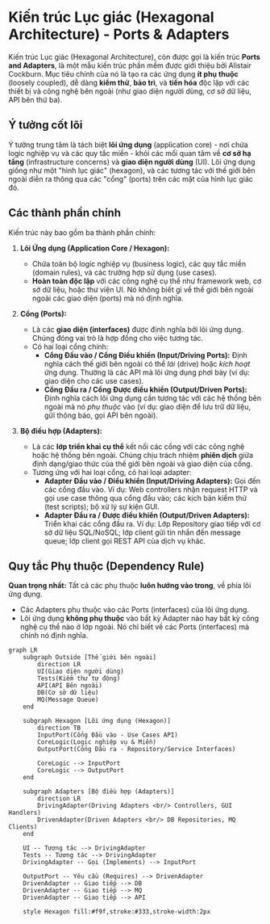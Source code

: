 # Kiến trúc Lục giác (Hexagonal Architecture) - Ports & Adapters

Kiến trúc Lục giác (Hexagonal Architecture), còn được gọi là kiến trúc **Ports and Adapters**, là một mẫu kiến trúc phần mềm được giới thiệu bởi Alistair Cockburn. Mục tiêu chính của nó là tạo ra các ứng dụng **ít phụ thuộc** (loosely coupled), dễ dàng **kiểm thử**, **bảo trì**, và **tiến hóa** độc lập với các thiết bị và công nghệ bên ngoài (như giao diện người dùng, cơ sở dữ liệu, API bên thứ ba).

## Ý tưởng cốt lõi

Ý tưởng trung tâm là tách biệt **lõi ứng dụng** (application core) - nơi chứa logic nghiệp vụ và các quy tắc miền - khỏi các mối quan tâm về **cơ sở hạ tầng** (infrastructure concerns) và **giao diện người dùng** (UI). Lõi ứng dụng giống như một "hình lục giác" (hexagon), và các tương tác với thế giới bên ngoài diễn ra thông qua các "cổng" (ports) trên các mặt của hình lục giác đó.

## Các thành phần chính

Kiến trúc này bao gồm ba thành phần chính:

1.  **Lõi Ứng dụng (Application Core / Hexagon):**
    * Chứa toàn bộ logic nghiệp vụ (business logic), các quy tắc miền (domain rules), và các trường hợp sử dụng (use cases).
    * **Hoàn toàn độc lập** với các công nghệ cụ thể như framework web, cơ sở dữ liệu, hoặc thư viện UI. Nó không biết gì về thế giới bên ngoài ngoài các giao diện (ports) mà nó định nghĩa.

2.  **Cổng (Ports):**
    * Là các **giao diện (interfaces)** được định nghĩa bởi lõi ứng dụng. Chúng đóng vai trò là hợp đồng cho việc tương tác.
    * Có hai loại cổng chính:
        * **Cổng Đầu vào / Cổng Điều khiển (Input/Driving Ports):** Định nghĩa cách thế giới bên ngoài có thể *lái* (drive) hoặc *kích hoạt* ứng dụng. Thường là các API mà lõi ứng dụng phơi bày (ví dụ: giao diện cho các use cases).
        * **Cổng Đầu ra / Cổng Được điều khiển (Output/Driven Ports):** Định nghĩa cách lõi ứng dụng cần tương tác với các hệ thống bên ngoài mà nó *phụ thuộc* vào (ví dụ: giao diện để lưu trữ dữ liệu, gửi thông báo, gọi API bên ngoài).

3.  **Bộ điều hợp (Adapters):**
    * Là các **lớp triển khai cụ thể** kết nối các cổng với các công nghệ hoặc hệ thống bên ngoài. Chúng chịu trách nhiệm **phiên dịch** giữa định dạng/giao thức của thế giới bên ngoài và giao diện của cổng.
    * Tương ứng với hai loại cổng, có hai loại adapter:
        * **Adapter Đầu vào / Điều khiển (Input/Driving Adapters):** Gọi đến các cổng đầu vào. Ví dụ: Web controllers nhận request HTTP và gọi use case thông qua cổng đầu vào; các kịch bản kiểm thử (test scripts); bộ xử lý sự kiện GUI.
        * **Adapter Đầu ra / Được điều khiển (Output/Driven Adapters):** Triển khai các cổng đầu ra. Ví dụ: Lớp Repository giao tiếp với cơ sở dữ liệu SQL/NoSQL; lớp client gửi tin nhắn đến message queue; lớp client gọi REST API của dịch vụ khác.

## Quy tắc Phụ thuộc (Dependency Rule)

**Quan trọng nhất:** Tất cả các phụ thuộc **luôn hướng vào trong**, về phía lõi ứng dụng.
* Các Adapters phụ thuộc vào các Ports (interfaces) của lõi ứng dụng.
* Lõi ứng dụng **không phụ thuộc** vào bất kỳ Adapter nào hay bất kỳ công nghệ cụ thể nào ở lớp ngoài. Nó chỉ biết về các Ports (interfaces) mà chính nó định nghĩa.

```mermaid
graph LR
    subgraph Outside [Thế giới bên ngoài]
        direction LR
        UI(Giao diện người dùng)
        Tests(Kiểm thử tự động)
        API(API Bên ngoài)
        DB(Cơ sở dữ liệu)
        MQ(Message Queue)
    end

    subgraph Hexagon [Lõi ứng dụng (Hexagon)]
        direction TB
        InputPort(Cổng Đầu vào - Use Cases API)
        CoreLogic(Logic nghiệp vụ & Miền)
        OutputPort(Cổng Đầu ra - Repository/Service Interfaces)

        CoreLogic --> InputPort
        CoreLogic --> OutputPort
    end

    subgraph Adapters [Bộ điều hợp (Adapters)]
        direction LR
        DrivingAdapter(Driving Adapters <br/> Controllers, GUI Handlers)
        DrivenAdapter(Driven Adapters <br/> DB Repositories, MQ Clients)
    end

    UI -- Tương tác --> DrivingAdapter
    Tests -- Tương tác --> DrivingAdapter
    DrivingAdapter -- Gọi (Implements) --> InputPort

    OutputPort -- Yêu cầu (Requires) --> DrivenAdapter
    DrivenAdapter -- Giao tiếp --> DB
    DrivenAdapter -- Giao tiếp --> MQ
    DrivenAdapter -- Giao tiếp --> API

    style Hexagon fill:#f9f,stroke:#333,stroke-width:2px